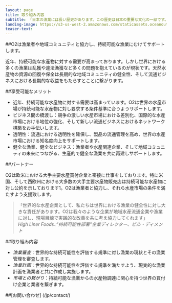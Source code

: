 ```yaml
---
layout: page
title: 取り組み内容
subtitle: 「日本の漁業には長い歴史があります。この歴史は日本の重要な文化の一部です。だからこそ日本の考え方、そして日本の漁業を真摯に理解して協力してくれるO2のような団体と協力することはとても重要だと思います。」北海道漁業協同組合連合会 営業部長 福田和人
landing-image: https://s3-us-west-2.amazonaws.com/staticassets.oceanoutcomes.org/rollover+images/our-work-hover.jpg
teaser-text:
---
```

##O2は漁業者や地域コミュニティと協力し、持続可能な漁業にむけてサポートします。  

近年、持続可能な水産物に対する需要が高まっております。しかし世界における多くの漁業は乱獲や違法漁獲など多くの問題を抱えているのが現状です。天然水産物の資源の回復や保全は長期的な地域コミュニティの健全性、そして流通ビジネスにおける長期的な収益をもたらすとことに繋がります。

##享受可能なメリット

* 近年、持続可能な水産物に対する需要は高まっています。O2は世界の水産市場が持続可能な水産物に対し要求する条件基準に合うようサポートします。
* ビジネス間の橋渡し：競争の激しい水産市場における差別化、国際的な水産市場における地位の強化、そして新しい流通ビジネスにおけるネットワーク構築をお手伝いします。
* 透明性：流通における透明性を確保し、製品の流通管理を高め、世界の水産市場における知名度向上をサポートします。
* 健全な漁業、健全なビジネス：漁業者や水産関連企業、そして地域コミュニティの未来につながる、生産的で健全な漁業を共に再建しサポートします。

##パートナー

O2は欧米における大手主要水産買付企業と密接に仕事をしております。特に米国、そして西欧州における大多数の大手主要水産物販売店は持続可能な水産物に対し公約を示しております1。O2は漁業者と協力し、それら水産市場の条件を満たすよう支援致します。

> 「世界的な水産企業として、私たちは世界における漁業の健全性に対し大きな責任があります。O2は我々のような企業が地域水産流通企業や漁業に対し、現場目線で実践的な改善を共に考え協力してくれます」  
> *High Liner Foods、”持続可能性部署”企業ディレクター、ビル・ディメント*

##取り組み内容

* *漁業審査*：世界的な持続可能性を評価する規準に対し漁業の現状とその漁業管理を審査します。  
* *漁業計画*：世界的な持続可能性を評価する規準を満たすよう、現実的な漁業計画を漁業者と共に作成し実施します。  
* *市場との繋がり*：持続可能な漁業からの水産物調達に関心を持つ世界の買付け企業と業者を繋ぎます。  

##[お問い合わせ] (/jp/contact/)
